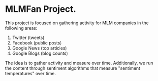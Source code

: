 <h1>MLMFan Project.</h1>

This project is focused on gathering activity for MLM companies in the following areas:

<ol>
  <li>Twitter (tweets)</li>
  <li>Facebook (public posts)</li>
  <li>Google News (top articles)</li>
  <li>Google Blogs (blog counts)</li>
</ol>
  
The idea is to gather activity and measure over time. Additionally, we run the content through sentiment algorithms that measure "sentiment temperatures" over time.
